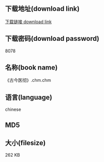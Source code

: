 ## 下载地址(download link)
[下载链接 download link](https://tutu365.netlify.app/?s=%E3%80%8A%E5%8F%A4%E4%BB%8A%E5%8C%BB%E5%BD%BB%E3%80%8B.chm)

## 下载密码(download password)
8078

## 名称(book name)
《古今医彻》.chm.chm

## 语言(language)
chinese

## MD5


## 大小(filesize)
262 KB
